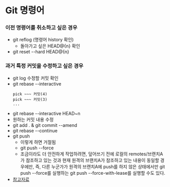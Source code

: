 # Git 명령어

### 이전 명령어를 취소하고 싶은 경우
* git reflog (명령어 history 확인)
  * 돌아가고 싶은 HEAD@{n} 확인
* git reset --hard HEAD@{n}

### 과거 특정 커밋을 수정하고 싶은 경우
* git log 수정할 커밋 확인
* git rebase --interactive
  ```
  pick ~~~ 커밋(4)
  pick ~~~ 커밋(3)
  ...
* git rebase --interactive HEAD~n
* 원하는 커밋 내용 수정
* git add . & git commit --amend
* git rebase --continue
* git push
  * 이렇게 하면 거절됨
  * git push --force
  * 조금이라도 더 안전하게 작업하려면, 덮어쓰기 전에 로컬의 remotes/브랜치A가 참조하고 있는 것과 현재 원격의 브랜치A가 참조하고 있는 내용이 동일할 경우에만, 즉, 다른 누군가가 원격의 브랜치A에 push를 하지 않은 상태에서만 git push --force를 실행하는 git push --force-with-lease를 실행할 수도 있다.
* [참고자료](https://homoefficio.github.io/2017/04/16/Git-%EA%B3%BC%EA%B1%B0%EC%9D%98-%ED%8A%B9%EC%A0%95-%EC%BB%A4%EB%B0%8B-%EC%88%98%EC%A0%95%ED%95%98%EA%B8%B0/)
